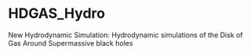 # HDGAS_Hydro
 New Hydrodynamic Simulation: Hydrodynamic simulations of the Disk of Gas Around Supermassive black holes 
